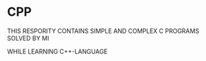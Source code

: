 # CPP
THIS RESPORITY CONTAINS SIMPLE AND COMPLEX C PROGRAMS SOLVED BY MI

WHILE LEARNING C++-LANGUAGE
